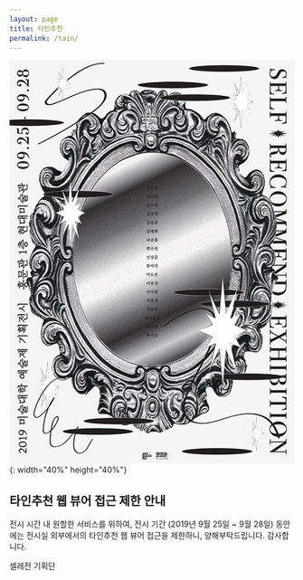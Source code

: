 ```yaml
---
layout: page
title: 타인추천
permalink: /tain/
---
```


![전시 포스터 이미지](/images/poster1366.jpg){: width="40%" height="40%"}  

## 타인추천 웹 뷰어 접근 제한 안내

전시 시간 내 원할한 서비스를 위하여, 전시 기간 (2019년 9월 25일 ~ 9월 28일) 동안에는 전시실 외부에서의 타인추천 웹 뷰어 접근을 제한하니, 양해부탁드립니다. 감사합니다.  

셀레전 기획단

